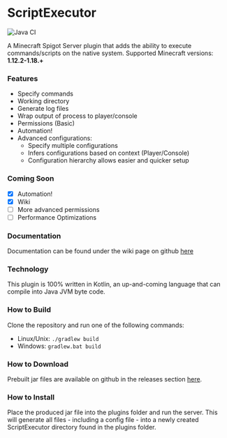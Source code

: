 # ScriptExecutor

![Java CI](https://github.com/jack4545/ScriptExecutor/workflows/Java%20CI/badge.svg)

A Minecraft Spigot Server plugin that adds the ability to execute commands/scripts on the native system. 
Supported Minecraft versions: **1.12.2-1.18.+**

### Features
 * Specify commands
 * Working directory
 * Generate log files
 * Wrap output of process to player/console
 * Permissions (Basic)  
 * Automation!
 * Advanced configurations:
   * Specify multiple configurations
   * Infers configurations based on context (Player/Console)
   * Configuration hierarchy allows easier and quicker setup

### Coming Soon
- [X] Automation!
- [X] Wiki
- [ ] More advanced permissions
- [ ] Performance Optimizations

### Documentation
Documentation can be found under the wiki page on github [here](https://github.com/W4545/ScriptExecutor/wiki)
 
### Technology
This plugin is 100% written in Kotlin, an up-and-coming language that can compile into Java JVM byte code.

### How to Build
Clone the repository and run one of the following commands: 
- Linux/Unix: `./gradlew build`
- Windows: `gradlew.bat build`

### How to Download
Prebuilt jar files are available on github in the releases section [here](https://github.com/w4545/ScriptExecutor/releases).

### How to Install

Place the produced jar file into the plugins folder and run the server. This will generate all files - including a config file - 
into a newly created ScriptExecutor directory found in the plugins folder.
